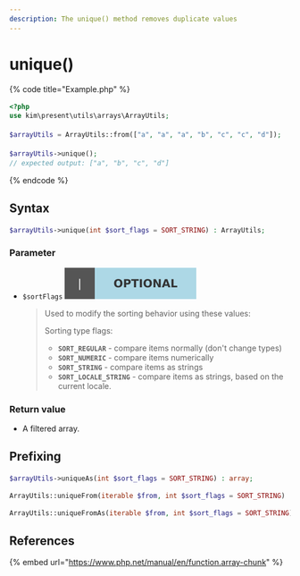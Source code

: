 ```yaml
---
description: The unique() method removes duplicate values
---
```


# unique\(\)

{% code title="Example.php" %}
```php
<?php
use kim\present\utils\arrays\ArrayUtils;

$arrayUtils = ArrayUtils::from(["a", "a", "a", "b", "c", "c", "d"]);

$arrayUtils->unique();
// expected output: ["a", "b", "c", "d"]
```
{% endcode %}

## Syntax

```php
$arrayUtils->unique(int $sort_flags = SORT_STRING) : ArrayUtils;
```

### Parameter

* `$sortFlags` ![](../../.gitbook/assets/badge_optional.svg) 

  > Used to modify the sorting behavior using these values:
  >
  >
  >
  > Sorting type flags:
  >
  > * **`SORT_REGULAR`** - compare items normally \(don't change types\)
  > * **`SORT_NUMERIC`** - compare items numerically
  > * **`SORT_STRING`** - compare items as strings
  > * **`SORT_LOCALE_STRING`** - compare items as strings, based on the current locale.

### Return value

* A filtered array.

## Prefixing

```php
$arrayUtils->uniqueAs(int $sort_flags = SORT_STRING) : array;
```

```php
ArrayUtils::uniqueFrom(iterable $from, int $sort_flags = SORT_STRING) : ArrayUtils;
```

```php
ArrayUtils::uniqueFromAs(iterable $from, int $sort_flags = SORT_STRING) : array;
```

## References

{% embed url="https://www.php.net/manual/en/function.array-chunk" %}



